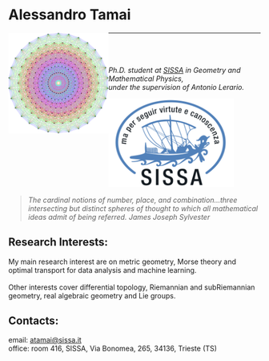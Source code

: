 
# Alessandro Tamai


<img align="left" width="200" src="https://github.com/aleetamai/aleetamai.github.io/blob/main/docs/assets/images/Lie_groups.png" />

---------
\
\
\
​_Ph.D. student at [SISSA](https://www.sissa.it) in Geometry and Mathematical Physics, 
\
under the supervision of Antonio Lerario._










<img src="https://github.com/aleetamai/aleetamai.github.io/blob/main/docs/assets/images/sissalogo.png" width="250" />


>_The cardinal notions of number, place, and combination...three intersecting but distinct spheres of thought to which all mathematical ideas admit of being referred._
>_James Joseph Sylvester_


## Research Interests:

My main research interest are on metric geometry, Morse theory and optimal transport for data analysis and machine learning.
\
\
Other interests cover differential topology, Riemannian and subRiemannian geometry, real algebraic geometry and Lie groups.



## Contacts:

email:  atamai@sissa.it
\
office: room 416, SISSA, Via Bonomea, 265, 34136, Trieste (TS)



